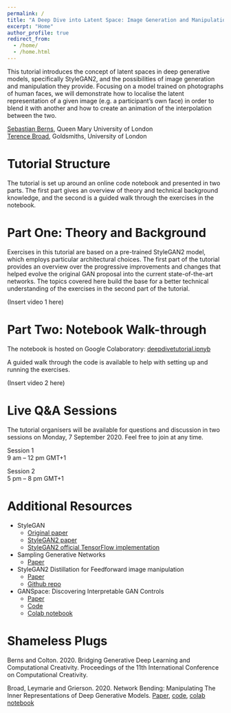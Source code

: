```yaml
---
permalink: /
title: "A Deep Dive into Latent Space: Image Generation and Manipulation with StyleGAN2"
excerpt: "Home"
author_profile: true
redirect_from:
  - /home/
  - /home.html
---
```


This tutorial introduces the concept of latent spaces in deep generative models, specifically StyleGAN2, and the possibilities of image generation and manipulation they provide. Focusing on a model trained on photographs of human faces, we will demonstrate how to localise the latent representation of a given image (e.g. a participant’s own face) in order to blend it with another and how to create an animation of the interpolation between the two.

[Sebastian Berns](https://sebastianberns.com), Queen Mary University of London<br>
[Terence Broad](https://terencebroad.com), Goldsmiths, University of London


Tutorial Structure
======
The tutorial is set up around an online code notebook and presented in two parts. The first part gives an overview of theory and technical background knowledge, and the second is a guided walk through the exercises in the notebook.


Part One: Theory and Background
======
Exercises in this tutorial are based on a pre-trained StyleGAN2 model, which employs particular architectural choices. The first part of the tutorial provides an overview over the progressive improvements and changes that helped evolve the original GAN proposal into the current state-of-the-art networks. The topics covered here build the base for a better technical understanding of the exercises in the second part of the tutorial.

(Insert video 1 here)


Part Two: Notebook Walk-through
======
The notebook is hosted on Google Colaboratory: [deepdivetutorial.ipnyb](https://colab.research.google.com/drive/1PlvXkqgxyvJytA7muvdYuAznjCHnAa2B?usp=sharing)

A guided walk through the code is available to help with setting up and running the exercises.

(Insert video 2 here)


Live Q&A Sessions
======
The tutorial organisers will be available for questions and discussion in two sessions on Monday, 7 September 2020. Feel free to join at any time.

Session 1<br>
9 am – 12 pm GMT+1

Session 2<br>
5 pm – 8 pm GMT+1


Additional Resources
======
- StyleGAN
  - [Original paper](https://arxiv.org/abs/1812.04948)
  - [StyleGAN2 paper](https://arxiv.org/abs/1912.04958)
  - [StyleGAN2 official TensorFlow implementation](https://github.com/NVlabs/stylegan2)
- Sampling Generative Networks
  - [Paper](https://arxiv.org/abs/1609.04468)
- StyleGAN2 Distillation for Feedforward image manipulation
  - [Paper](https://arxiv.org/abs/2004.02546)
  - [Github repo](https://github.com/EvgenyKashin/stylegan2-distillation)
- GANSpace: Discovering Interpretable GAN Controls
  - [Paper](https://arxiv.org/abs/2004.02546)
  - [Code](https://github.com/harskish/ganspace)
  - [Colab notebook](https://colab.research.google.com/github/harskish/ganspace/blob/master/notebooks/Ganspace_colab.ipynb)


Shameless Plugs
======
Berns and Colton. 2020. Bridging Generative Deep Learning and Computational Creativity. Proceedings of the 11th
International Conference on Computational Creativity.

Broad, Leymarie and Grierson. 2020. Network Bending: Manipulating The Inner Representations of Deep Generative Models. [Paper](https://arxiv.org/abs/2005.12420), [code](https://github.com/terrybroad/network-bending), [colab notebook](https://colab.research.google.com/github/dvschultz/ml-art-colabs/blob/master/Network_Bending_Static_Images.ipynb)
